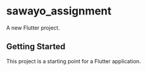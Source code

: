 # sawayo_assignment

A new Flutter project.

## Getting Started

This project is a starting point for a Flutter application.
